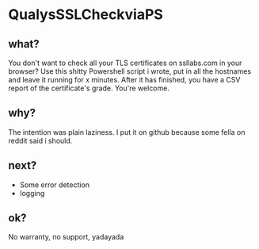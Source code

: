 # QualysSSLCheckviaPS

## what?
You don't want to check all your TLS certificates on ssllabs.com in your browser? Use this shitty Powershell script i wrote, put in all the hostnames and leave it running for x minutes. After it has finished, you have a CSV report of the certificate's grade. You're welcome.

## why?
The intention was plain laziness. I put it on github because some fella on reddit said i should.

## next?
- Some error detection
- logging

## ok?
No warranty, no support, yadayada
